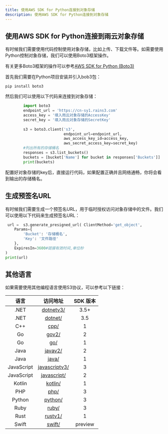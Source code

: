 ```yaml
---
title: 使用AWS SDK for Python连接到对象存储
description: 使用AWS SDK for Python连接到对象存储
---
```


## 使用AWS SDK for Python连接到雨云对象存储

有时候我们需要使用代码控制使用对象存储，比如上传、下载文件等。如需要使用Python控制对象存储，我们可以使用Boto3框架操作。

有关更多Boto3框架的操作可以参考[AWS SDK for Python (Boto3)](https://boto3.amazonaws.com/v1/documentation/api/latest/index.html)


首先我们需要在Python项目安装并引入bob3包：

```shell
pip install boto3
```


然后我们可以使用以下代码来连接到对象存储：

```python
        import boto3
        endpoint_url = 'https://cn-sy1.rains3.com'
        access_key = '填入雨云对象存储的AccessKey'
        secret_key = '填入雨云对象存储的SecretKey'
        
        s3 = boto3.client('s3',
                          endpoint_url=endpoint_url,
                          aws_access_key_id=access_key,
                          aws_secret_access_key=secret_key)
        #列出所有的存储桶名
        responses = s3.list_buckets()
        buckets = [bucket['Name'] for bucket in responses['Buckets']]
        print(buckets)
```

配置好对象存储的key后，直接运行代码，如果配置正确并且网络通畅，你将会看到输出的存储桶名。



## 生成预签名URL

有时候我们需要生成一个预签名URL，用于临时授权访问对象存储中的文件。我们可以使用以下代码来生成预签名URL：

```python
 url =  s3.generate_presigned_url( ClientMethod='get_object',
    Params={
        'Bucket': '存储桶名',
        'Key': '文件路径'
    },
    ExpiresIn=3600#链接有效时间,单位秒
)
print(url)
```


## 其他语言

如果需要使用其他编程语言使用S3协议，可以参考以下链接：

|     语言     |                                                                          访问地址                                                                          | SDK 版本  |
|:----------:|:------------------------------------------------------------------------------------------------------------------------------------------------------:|:-------:|
|    .NET    |                                    [dotnetv3/](https://github.com/awsdocs/aws-doc-sdk-examples/blob/main/dotnetv3)                                     |  3.5+   |
|    .NET    |                                      [dotnet/](https://github.com/awsdocs/aws-doc-sdk-examples/blob/main/.dotnet)                                      |   3.5   |
|    C++     |                                         [cpp/](https://github.com/awsdocs/aws-doc-sdk-examples/blob/main/cpp)                                          |    1    |
|     Go     |                                        [gov2/](https://github.com/awsdocs/aws-doc-sdk-examples/blob/main/gov2)                                         |    2    |
|     Go     |                                          [go/](https://github.com/awsdocs/aws-doc-sdk-examples/blob/main/go)                                           |    1    |
|    Java    |                                      [javav2/](https://github.com/awsdocs/aws-doc-sdk-examples/blob/main/javav2)                                       |    2    |
|    Java    |                                        [java/](https://github.com/awsdocs/aws-doc-sdk-examples/blob/main/java)                                         |    1    |
| JavaScript |                                [javascriptv3/](https://github.com/awsdocs/aws-doc-sdk-examples/blob/main/javascriptv3)                                 |    3    |
| JavaScript |                                  [javascript/](https://github.com/awsdocs/aws-doc-sdk-examples/blob/main/javascript)                                   |    2    |
|   Kotlin   |                                      [kotlin/](https://github.com/awsdocs/aws-doc-sdk-examples/blob/main/kotlin)                                       |    1    |
|    PHP     |                                         [php/](https://github.com/awsdocs/aws-doc-sdk-examples/blob/main/php)                                          |    3    |
|   Python   |                                      [python/](https://github.com/awsdocs/aws-doc-sdk-examples/blob/main/python)                                       |    3    |
|    Ruby    |                                        [ruby/](https://github.com/awsdocs/aws-doc-sdk-examples/blob/main/ruby)                                         |    3    |
|    Rust    |                                      [rustv1/](https://github.com/awsdocs/aws-doc-sdk-examples/blob/main/rustv1)                                       |    1    |
|   Swift    |                                       [swift/](https://github.com/awsdocs/aws-doc-sdk-examples/blob/main/swift)                                        | preview |
